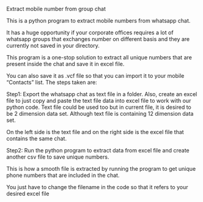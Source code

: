 Extract mobile number from group chat


This is a python program to extract mobile numbers from whatsapp chat.

It has a huge opportunity if your corporate offices requires a lot of whatsapp groups that exchanges number on different basis and they are currently not saved in your directory.

This program is a one-stop solution to extract all unique numbers that are present inside the chat and save it in excel file.

You can also save it as .vcf file so that you can import it to your mobile “Contacts” list.
The steps taken are: 

Step1: Export the whatsapp chat as text file in a folder. Also, create an excel file to just copy and paste the text file data into excel file to work with our python code.
Text file could be used too but in current file, it is desired to be 2 dimension data set. Although text file is containing 12 dimension data set. 
 


 

On the left side is the text file and on the right side is the excel file that contains the same chat.

Step2: Run the python program to extract data from excel file and create another csv file to save unique numbers.
 

 

This is how a smooth file is extracted by running the program to get unique phone numbers that are included in the chat.

You just have to change the filename in the code so that it refers to your desired excel file




